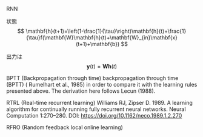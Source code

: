RNN

状態
$$
\mathbf{h}(t+1)=\left(1-\frac{1}{\tau}\right)\mathbf{h}(t)+\frac{1}{\tau}f(\mathbf{W}\mathbf{h}(t)+\mathbf{W}_{in}\mathbf{x}(t+1)+\mathbf{b})
$$

出力は
$$
\mathbf{y}(t)=\mathbf{W}\mathbf{h}(t)
$$

BPTT (Backpropagation through time)
backpropagation through time (BPTT) ( Rumelhart et al., 1985) in order to compare it with the learning rules presented above. The derivation here follows Lecun (1988).

RTRL (Real-time recurrent learning)
Williams RJ, Zipser D. 1989. A learning algorithm for continually running fully recurrent neural networks. Neural Computation 1:270–280. DOI: https://doi.org/10.1162/neco.1989.1.2.270



RFRO (Random feedback local online learning)